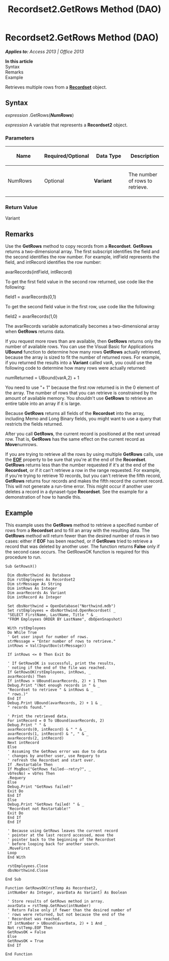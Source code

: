 ﻿---
title: Recordset2.GetRows Method (DAO)
TOCTitle: GetRows Method
ms:assetid: e5c0a082-e9d2-359f-fed5-835ab91d2311
ms:mtpsurl: https://msdn.microsoft.com/en-us/library/Ff835959(v=office.15)
ms:contentKeyID: 48548367
ms.date: 09/18/2015
mtps_version: v=office.15
---

# Recordset2.GetRows Method (DAO)


_**Applies to:** Access 2013 | Office 2013_

**In this article**  
Syntax  
Remarks  
Example  

Retrieves multiple rows from a **[Recordset](recordset-object-dao.md)** object.

## Syntax

*expression* .GetRows(***NumRows***)

*expression* A variable that represents a **Recordset2** object.

### Parameters

<table>
<colgroup>
<col style="width: 25%" />
<col style="width: 25%" />
<col style="width: 25%" />
<col style="width: 25%" />
</colgroup>
<thead>
<tr class="header">
<th><p>Name</p></th>
<th><p>Required/Optional</p></th>
<th><p>Data Type</p></th>
<th><p>Description</p></th>
</tr>
</thead>
<tbody>
<tr class="odd">
<td><p>NumRows</p></td>
<td><p>Optional</p></td>
<td><p><strong>Variant</strong></p></td>
<td><p>The number of rows to retrieve.</p></td>
</tr>
</tbody>
</table>


### Return Value

Variant

## Remarks

Use the **GetRows** method to copy records from a **Recordset**. **GetRows** returns a two-dimensional array. The first subscript identifies the field and the second identifies the row number. For example, intField represents the field, and intRecord identifies the row number:

avarRecords(intField, intRecord)

To get the first field value in the second row returned, use code like the following:

field1 = avarRecords(0,1)

To get the second field value in the first row, use code like the following:

field2 = avarRecords(1,0)

The avarRecords variable automatically becomes a two-dimensional array when **GetRows** returns data.

If you request more rows than are available, then **GetRows** returns only the number of available rows. You can use the Visual Basic for Applications **UBound** function to determine how many rows **GetRows** actually retrieved, because the array is sized to fit the number of returned rows. For example, if you returned the results into a **Variant** called varA, you could use the following code to determine how many rows were actually returned:

numReturned = UBound(varA,2) + 1

You need to use "+ 1" because the first row returned is in the 0 element of the array. The number of rows that you can retrieve is constrained by the amount of available memory. You shouldn't use **GetRows** to retrieve an entire table into an array if it is large.

Because **GetRows** returns all fields of the **Recordset** into the array, including Memo and Long Binary fields, you might want to use a query that restricts the fields returned.

After you call **GetRows**, the current record is positioned at the next unread row. That is, **GetRows** has the same effect on the current record as **Move**numrows.

If you are trying to retrieve all the rows by using multiple **GetRows** calls, use the **[EOF](recordset2-eof-property-dao.md)** property to be sure that you're at the end of the **Recordset**. **GetRows** returns less than the number requested if it's at the end of the **Recordset**, or if it can't retrieve a row in the range requested. For example, if you're trying to retrieve 10 records, but you can't retrieve the fifth record, **GetRows** returns four records and makes the fifth record the current record. This will not generate a run-time error. This might occur if another user deletes a record in a dynaset-type **Recordset**. See the example for a demonstration of how to handle this.

## Example

This example uses the **GetRows** method to retrieve a specified number of rows from a **Recordset** and to fill an array with the resulting data. The **GetRows** method will return fewer than the desired number of rows in two cases: either if **EOF** has been reached, or if **GetRows** tried to retrieve a record that was deleted by another user. The function returns **False** only if the second case occurs. The GetRowsOK function is required for this procedure to run.

    Sub GetRowsX() 
     
     Dim dbsNorthwind As Database 
     Dim rstEmployees As Recordset2 
     Dim strMessage As String 
     Dim intRows As Integer 
     Dim avarRecords As Variant 
     Dim intRecord As Integer 
     
     Set dbsNorthwind = OpenDatabase("Northwind.mdb") 
     Set rstEmployees = dbsNorthwind.OpenRecordset( _ 
     "SELECT FirstName, LastName, Title " & _ 
     "FROM Employees ORDER BY LastName", dbOpenSnapshot) 
     
     With rstEmployees 
     Do While True 
     ' Get user input for number of rows. 
     strMessage = "Enter number of rows to retrieve." 
     intRows = Val(InputBox(strMessage)) 
     
     If intRows <= 0 Then Exit Do 
     
     ' If GetRowsOK is successful, print the results, 
     ' noting if the end of the file was reached. 
     If GetRowsOK(rstEmployees, intRows, _ 
     avarRecords) Then 
     If intRows > UBound(avarRecords, 2) + 1 Then 
     Debug.Print "(Not enough records in " & _ 
     "Recordset to retrieve " & intRows & _ 
     " rows.)" 
     End If 
     Debug.Print UBound(avarRecords, 2) + 1 & _ 
     " records found." 
     
     ' Print the retrieved data. 
     For intRecord = 0 To UBound(avarRecords, 2) 
     Debug.Print " " & _ 
     avarRecords(0, intRecord) & " " & _ 
     avarRecords(1, intRecord) & ", " & _ 
     avarRecords(2, intRecord) 
     Next intRecord 
     Else 
     ' Assuming the GetRows error was due to data 
     ' changes by another user, use Requery to 
     ' refresh the Recordset and start over. 
     If .Restartable Then 
     If MsgBox("GetRows failed--retry?", _ 
     vbYesNo) = vbYes Then 
     .Requery 
     Else 
     Debug.Print "GetRows failed!" 
     Exit Do 
     End If 
     Else 
     Debug.Print "GetRows failed! " & _ 
     "Recordset not Restartable!" 
     Exit Do 
     End If 
     End If 
     
     ' Because using GetRows leaves the current record 
     ' pointer at the last record accessed, move the 
     ' pointer back to the beginning of the Recordset 
     ' before looping back for another search. 
     .MoveFirst 
     Loop 
     End With 
     
     rstEmployees.Close 
     dbsNorthwind.Close 
     
    End Sub 
     
    Function GetRowsOK(rstTemp As Recordset2, _ 
     intNumber As Integer, avarData As Variant) As Boolean 
     
     ' Store results of GetRows method in array. 
     avarData = rstTemp.GetRows(intNumber) 
     ' Return False only if fewer than the desired number of 
     ' rows were returned, but not because the end of the 
     ' Recordset was reached. 
     If intNumber > UBound(avarData, 2) + 1 And _ 
     Not rstTemp.EOF Then 
     GetRowsOK = False 
     Else 
     GetRowsOK = True 
     End If 
     
    End Function

